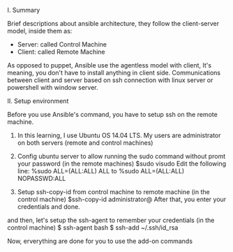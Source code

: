 I. Summary

Brief descriptions about ansible architecture, they follow the client-server model, inside them as:
+ Server: called Control Machine
+ Client: called Remote Machine

As opposed to puppet, Ansible use the agentless model with client, It's meaning, you don't have to install anything in client side.
Communications between client and server based on ssh connection with linux server or powershell with window server.

II. Setup environment

Before you use Ansible's command, you have to setup ssh on the remote machine. 
1. In this learning, I use Ubuntu OS 14.04 LTS. My users are administrator on both servers (remote and control machines) 
2. Config ubuntu server to allow running the sudo command without promt your password (in the remote machines)
    $sudo visudo
    Edit the following line:
        %sudo   ALL=(ALL:ALL) ALL
    to
        %sudo   ALL=(ALL:ALL) NOPASSWD:ALL
    
3. Setup ssh-copy-id from control machine to remote machine (in the control machine)
    $ssh-copy-id administrator@<Remote-machine-IP>
   After that, you enter your credentials and done.

and then, let's setup the ssh-agent to remember your credentials (in the control machine)
    $ ssh-agent bash
    $ ssh-add ~/.ssh/id_rsa
    
Now, erverything are done for you to use the add-on commands
